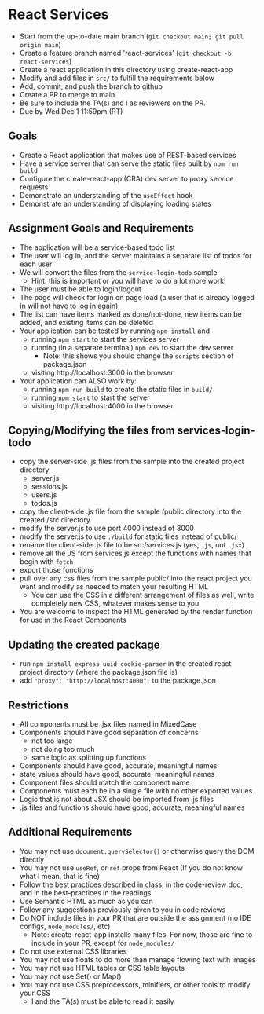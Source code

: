 # React Services

* Start from the up-to-date main branch (`git checkout main; git pull origin main`)
* Create a feature branch named 'react-services' (`git checkout -b react-services`)
* Create a react application in this directory using create-react-app
* Modify and add files in `src/` to fulfill the requirements below
* Add, commit, and push the branch to github
* Create a PR to merge to main
* Be sure to include the TA(s) and I as reviewers on the PR.  
* Due by Wed Dec 1 11:59pm (PT)

## Goals

- Create a React application that makes use of REST-based services
- Have a service server that can serve the static files built by `npm run build`
- Configure the create-react-app (CRA) dev server to proxy service requests
- Demonstrate an understanding of the `useEffect` hook
- Demonstrate an understanding of displaying loading states

## Assignment Goals and Requirements
- The application will be a service-based todo list
- The user will log in, and the server maintains a separate list of todos for each user
- We will convert the files from the `service-login-todo` sample
  - Hint: this is important or you will have to do a lot more work!
- The user must be able to login/logout
- The page will check for login on page load (a user that is already logged in will not have to log in again)
- The list can have items marked as done/not-done, new items can be added, and existing items can be deleted
- Your application can be tested by running `npm install` and
  - running `npm start` to start the services server 
  - running (in a separate terminal) `npm dev` to start the dev server
    - Note: this shows you should change the `scripts` section of package.json
  - visiting http://localhost:3000 in the browser
- Your application can ALSO work by:
  - running `npm run build` to create the static files in `build/`
  - running `npm start` to start the server
  - visiting http://localhost:4000 in the browser

## Copying/Modifying the files from services-login-todo
- copy the server-side .js files from the sample into the created project directory
  - server.js
  - sessions.js
  - users.js
  - todos.js
- copy the client-side .js file from the sample /public directory into the created /src directory
- modify the server.js to use port 4000 instead of 3000
- modify the server.js to use `./build` for static files instead of public/
- rename the client-side .js file to be src/services.js (yes, `.js`, not `.jsx`)
- remove all the JS from services.js except the functions with names that begin with `fetch`
- export those functions
- pull over any css files from the sample public/ into the react project you want and modify as needed to match your resulting HTML
  - You can use the CSS in a different arrangement of files as well, write completely new CSS, whatever makes sense to you
- You are welcome to inspect the HTML generated by the render function for use in the React Components

## Updating the created package
- run `npm install express uuid cookie-parser` in the created react project directory (where the package.json file is)
- add `"proxy": "http://localhost:4000",` to the package.json

## Restrictions
- All components must be .jsx files named in MixedCase
- Components should have good separation of concerns
  - not too large
  - not doing too much
  - same logic as splitting up functions
- Components should have good, accurate, meaningful names
- state values should have good, accurate, meaningful names
- Component files should match the component name
- Components must each be in a single file with no other exported values
- Logic that is not about JSX should be imported from .js files
- .js files and functions should have good, accurate, meaningful names

## Additional Requirements
- You may not use `document.querySelector()` or otherwise query the DOM directly
- You may not use `useRef`, or `ref` props from React (If you do not know what I mean, that is fine)
- Follow the best practices described in class, in the code-review doc, and in the best-practices in the readings
- Use Semantic HTML as much as you can
- Follow any suggestions previously given to you in code reviews
- Do NOT include files in your PR that are outside the assignment (no IDE configs, `node_modules/`, etc)
  - Note: create-react-app installs many files.  For now, those are fine to include in your PR, except for `node_modules/`
- Do not use external CSS libraries
- You may not use floats to do more than manage flowing text with images
- You may not use HTML tables or CSS table layouts
- You may not use Set() or Map() 
- You may not use CSS preprocessors, minifiers, or other tools to modify your CSS
  - I and the TA(s) must be able to read it easily
